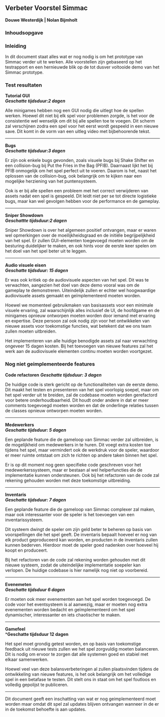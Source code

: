 ## Verbeter Voorstel Simmac<br/>

**Douwe Westerdijk | Nolan Bijmholt**

### Inhoudsopgave

### Inleiding

In dit document staat alles wat er nog nodig is om het prototype van Simmac verder uit te werken. Alle voorstellen zijn gebaseerd op het testrapport en een hernieuwde blik op de tot dusver voltooide demo van het Simmac prototype.

<div style="page-break-after: always;"></div>

### Test resultaten

**Tutorial GUI**<br/>
***Geschatte tijdsduur:2 dagen***

Alle minigames hebben nog een GUI nodig die uitlegt hoe de spellen werken. Hoewel dit niet bij elk spel voor problemen zorgde, is het voor de consistentie wel wenselijk om dit bij alle spellen toe te voegen. Dit scherm zal verschijnen zodra een spel voor het eerst wordt gespeeld in een nieuwe save.
Dit komt in de vorm van een uitleg video met bijbehoorende tekst.

---

**Bugs**<br/>
***Geschatte tijdsduur:3 dagen***

Er zijn ook enkele bugs gevonden, zoals visuele bugs bij Shake Shifter en een collision-bug bij Put the Fries in the Bag (PFIB). Daarnaast lijkt het bij PFIB onmogelijk om het spel perfect uit te voeren. Daarom is het, naast het oplossen van de collision-bug, ook belangrijk om te kijken naar een mogelijke herziening van het puntensysteem.

Ook is er bij alle spellen een probleem met het correct verwijderen van assets nadat een spel is gespeeld. Dit leidt niet per se tot directe logistieke bugs, maar kan wel gevolgen hebben voor de performance en de gameplay.

---

**Sniper Showdown**<br/>
***Geschattte tijdsduur:2 dagen***

Sniper Showdown is over het algemeen positief ontvangen, maar er waren wel opmerkingen over de moeilijkheidsgraad en de initiële begrijpelijkheid van het spel. Er zullen GUI-elementen toegevoegd moeten worden om de besturing duidelijker te maken, en ook hints voor de eerste keer spelen om het doel van het spel beter uit te leggen.

---

**Audio visuele eisen**<br/>
***Geschatte tijdsduur: 15 dagen***

Er was ook kritiek op de audiovisuele aspecten van het spel. Dit was te verwachten, aangezien het doel van deze demo vooral was om de gameplay te demonstreren. Uiteindelijk zullen er echter wel hoogwaardige audiovisuele assets gemaakt en geïmplementeerd moeten worden.

Hoewel we momenteel gebruikmaken van basisassets voor een minimale visuele ervaring, zal waarschijnlijk alles inclusief de UI, de hoofdgame en de minigames opnieuw ontworpen moeten worden door iemand met ervaring en expertise. Deze persoon zal ook nodig zijn voor het ontwikkelen van nieuwe assets voor toekomstige functies, wat betekent dat we ons team zullen moeten uitbreiden.

Het implementeren van alle huidige benodigde assets zal naar verwachting ongeveer 15 dagen kosten. Bij het toevoegen van nieuwe features zal het werk aan de audiovisuele elementen continu moeten worden voortgezet.

<div style="page-break-after: always;"></div>

### Nog niet geimplementeerde features

**Code refactoren**
***Geschatte tijdsduur: 3 dagen***

De huidige code is sterk gericht op de functionaliteiten van de eerste demo. Dit maakt het testen en presenteren van het spel voorlopig soepel, maar om het spel verder uit te breiden, zal de codebase moeten worden gerefactord voor betere onderhoudbaarheid. Dit houdt onder andere in dat er meer comments toegevoegd moeten worden en dat de onderlinge relaties tussen de classes opnieuw ontworpen moeten worden.

---

**Medewerkers**<br/>
***Geschatte tijdsduur: 5 dagen***

Een geplande feature die de gameloop van Simmac verder zal uitbreiden, is de mogelijkheid om medewerkers in te huren. Dit voegt extra kosten toe tijdens het spel, maar vermindert ook de werkdruk voor de speler, waardoor er meer ruimte ontstaat om zich te richten op andere taken binnen het spel.

Er is op dit moment nog geen specifieke code geschreven voor het medewerkerssysteem, maar er bestaan al wel helperfuncties die de implementatie kunnen ondersteunen. Ook bij het refactoren van de code zal rekening gehouden worden met deze toekomstige uitbreiding.

---

**Inventaris**<br/>
***Geschatte tijdsduur: 7 dagen***

Een geplande feature die de gameloop van Simmac complexer zal maken, maar ook interessanter voor de speler is het toevoegen van een inventarissysteem.

Dit systeem dwingt de speler om zijn geld beter te beheren op basis van voorspellingen die het spel geeft. De inventaris bepaalt hoeveel er nog van elk product geproduceerd kan worden, en producten in de inventaris zullen kunnen bederven. Hierdoor moet de speler goed nadenken over hoeveel hij koopt en produceert.

Bij het refactoren van de code zal rekening worden gehouden met dit nieuwe systeem, zodat de uiteindelijke implementatie soepeler kan verlopen. De huidige codebase is hier namelijk nog niet op voorbereid.

---

**Evenemeten**<br/>
***Geschatte tijdsduur 6 dagen***

Er moeten ook meer evenementen aan het spel worden toegevoegd. De code voor het eventsysteem is al aanwezig, maar er moeten nog extra evenementen worden bedacht en geïmplementeerd om het spel dynamischer, interessanter en iets chaotischer te maken.

---

**Gamefeel**<br/>
***Geschatte tijdsduur 12 dagen**

Het spel moet grondig getest worden, en op basis van toekomstige feedback uit nieuwe tests zullen we het spel zorgvuldig moeten balanceren. Dit is nodig om ervoor te zorgen dat alle systemen goed en stabiel met elkaar samenwerken.

Hoewel veel van deze balansverbeteringen al zullen plaatsvinden tijdens de ontwikkeling van nieuwe features, is het ook belangrijk om het volledige spel in een betafase te testen. Dit stelt ons in staat om het spel foutloos en volledig gepolijst te publiceren.

---

Dit document geeft een inschatting van wat er nog geimplementeerd moet worden maar omdat dit spel zal updates blijven ontvangen wanneer in de er in de toekomst behoefte is aan updates.